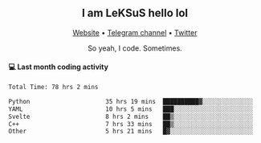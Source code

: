 <h2 align="center">I am LeKSuS hello lol</h2>
<div align="center">
  <a href="https://leksus.net">Website</a> •
  <a href="https://t.me/leksus_was_here">Telegram channel</a> •
  <a href="https://twitter.com/___LeKSuS___">Twitter</a>
</div>
<p align="center">So yeah, I code. Sometimes.</p>

#### :computer: Last month coding activity
<!--START_SECTION:waka-->

```txt
Total Time: 78 hrs 2 mins

Python                     35 hrs 19 mins  ██████████▓░░░░░░░░░░░░░░   42.35 %
YAML                       10 hrs 5 mins   ███░░░░░░░░░░░░░░░░░░░░░░   12.10 %
Svelte                     8 hrs 2 mins    ██▒░░░░░░░░░░░░░░░░░░░░░░   09.64 %
C++                        7 hrs 33 mins   ██▒░░░░░░░░░░░░░░░░░░░░░░   09.06 %
Other                      5 hrs 21 mins   █▓░░░░░░░░░░░░░░░░░░░░░░░   06.43 %
```

<!--END_SECTION:waka-->

<!-- flag{4_l0t_0f_1nter35t1ng_th1ng5_4r3_1n_publ1c_d0m41n} -->
